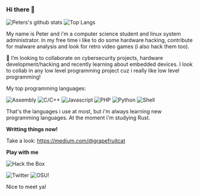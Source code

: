 ### Hi there 👋

![Peters's github stats](https://bad-apple-github-readme.vercel.app/api?show_bg=1&username=peterspbr&theme=dracula)
![Top Langs](https://bad-apple-github-readme.vercel.app/api/top-langs/?username=peterspbr&layout=compact&theme=dracula)

My name is Peter and i'm a computer science student and linux system administrator. In my free time i like to do some hardware hacking, contribute for malware analysis and look for retro video games (i also hack them too).

👯 I’m looking to collaborate on cybersecurity projects, hardware development/hacking and recently learning about embedded devices. I look to collab in any low level programming project cuz i really like low level programming!

My top programming languages:

![Assembly](https://img.shields.io/badge/-Assembly-gray?style=for-the-badge)
![C/C++](https://img.shields.io/badge/-C%2FC%2B%2B-blue?style=for-the-badge&logo=cplusplus)
![Javascript](https://img.shields.io/badge/-Javascript-35495E?style=for-the-badge&logo=javascript)
![PHP](https://img.shields.io/badge/-PHP-orange?style=for-the-badge&logo=php)
![Python](https://img.shields.io/badge/-Python-yellow?style=for-the-badge&logo=python)
![Shell](https://img.shields.io/badge/-Shell-blue?style=for-the-badge&logo=shell)

That's the languages i use at most, but i'm always learning new programming languages. At the moment i'm studying Rust.

**Writting things now!**

Take a look: https://medium.com/@grapefruitcat

**Play with me**

![Hack the Box](http://www.hackthebox.eu/badge/image/352775)

![Twitter](https://img.shields.io/badge/Twitter-HSPeterSS-blue)
![OSU!](https://img.shields.io/badge/OSU!-IchigoHamu-e75480)

Nice to meet ya!
